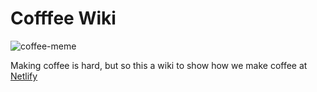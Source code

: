 # Cofffee Wiki

![coffee-meme](https://cdn.meme.am/instances/400x/55530655.jpg)

Making coffee is hard, but so this a wiki to show how we make coffee at [Netlify](https://www.netlify.com/?utm_expid=92487948-1.df2lBuEbS62LXg9iBsNEmA.0)


